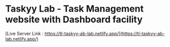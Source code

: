 # Taskyy Lab - Task Management website with Dashboard facility 


[Live Server Link : https://tl-taskyy-ab-lab.netlify.app/](https://tl-taskyy-ab-lab.netlify.app/)